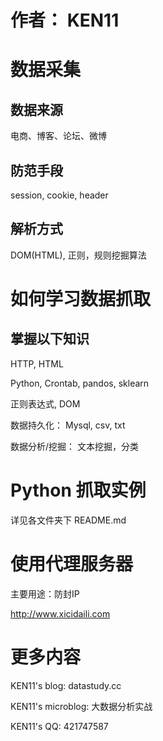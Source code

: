 # 作者： KEN11

# 数据采集

## 数据来源

电商、博客、论坛、微博

## 防范手段

session, cookie, header

## 解析方式

DOM(HTML), 正则，规则挖掘算法

# 如何学习数据抓取

## 掌握以下知识

HTTP, HTML

Python, Crontab, pandos, sklearn

正则表达式, DOM

数据持久化： Mysql, csv, txt

数据分析/挖掘： 文本挖掘，分类

# Python 抓取实例

详见各文件夹下 README.md

# 使用代理服务器

主要用途：防封IP

http://www.xicidaili.com

# 更多内容

KEN11's blog: datastudy.cc

KEN11's microblog: 大数据分析实战

KEN11's QQ: 421747587
